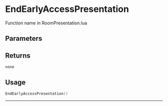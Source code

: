 # EndEarlyAccessPresentation

Function name in RoomPresentation.lua

## Parameters

## Returns

`none`

## Usage

```lua
EndEarlyAccessPresentation()
```

---
